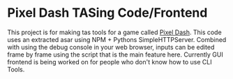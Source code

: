 # Pixel Dash TASing Code/Frontend
This project is for making tas tools for a game called [Pixel Dash](https://cmspeedrunner.itch.io/pixel-dash/).
This code uses an extracted asar using NPM + Pythons SimpleHTTPServer. Combined with using the debug console in your web browser, inputs can be edited frame by frame using the script that is the main feature here.
Currently GUI frontend is being worked on for people who don't know how to use CLI Tools.
